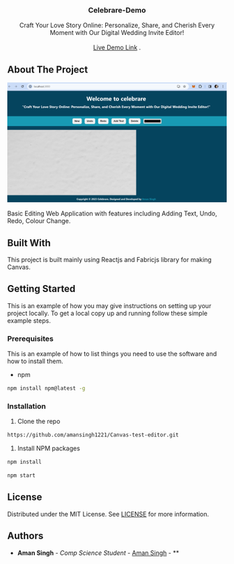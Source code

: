 <br/>
<p align="center">
  <h3 align="center">Celebrare-Demo</h3>

  <p align="center">
    Craft Your Love Story Online: Personalize, Share, and Cherish Every Moment with Our Digital Wedding Invite Editor!
    <br/>
    <br/>
    <a href="https://amansingh-text-editor.netlify.app">Live Demo Link</a>
    .
  </p>
</p>



## About The Project

![Screen Shot](src/assets/demo.png)

Basic Editing Web Application with features including Adding Text, Undo, Redo, Colour Change.

## Built With

This project is built mainly using Reactjs and Fabricjs library for making Canvas.

## Getting Started

This is an example of how you may give instructions on setting up your project locally.
To get a local copy up and running follow these simple example steps.

### Prerequisites

This is an example of how to list things you need to use the software and how to install them.

* npm

```sh
npm install npm@latest -g
```

### Installation

1. Clone the repo

```sh
https://github.com/amansingh1221/Canvas-test-editor.git
```

1. Install NPM packages

```sh
npm install
```
```sh
npm start
```



## License

Distributed under the MIT License. See [LICENSE](https://github.com/https://github.com/amansingh1221/Canvas-text-editor/blob/main/LICENSE.md) for more information.

## Authors

* **Aman Singh** - *Comp Science Student* - [Aman Singh](https://github.com/amansingh1221/) - **

